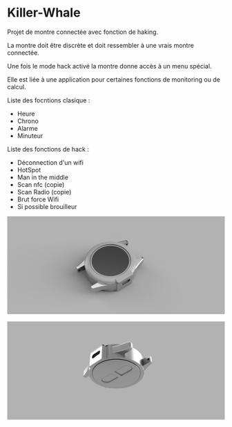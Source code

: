 # Killer-Whale

Projet de montre connectée avec fonction de haking.

La montre doit être discrète et doit ressembler à une vrais montre connectée.

Une fois le mode hack activé la montre donne accès à un menu spécial.

Elle est liée à une application pour certaines fonctions de monitoring ou de calcul.

Liste des focntions clasique :
* Heure
* Chrono
* Alarme 
* Minuteur

Liste des fonctions de hack :
* Déconnection d'un wifi
* HotSpot 
* Man in the middle
* Scan nfc (copie)
* Scan Radio (copie)
* Brut force Wifi 
* Si possible brouilleur


[![logo.jpeg](docs/rendu/watch_2023-Nov-05_12-05-34PM-000_CustomizedView7822790882.png?fileId=103947#mimetype=image%2Fjpeg&hasPreview=true)](logo.jpeg?fileId=103947)

[![logo.jpeg](docs/rendu/f61de213-f147-42f3-8d7c-76500aeb5fb6.PNG?fileId=103947#mimetype=image%2Fjpeg&hasPreview=true)](logo.jpeg?fileId=103947)